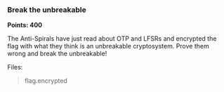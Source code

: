 ### Break the unbreakable
**Points: 400**

The Anti-Spirals have just read about OTP and LFSRs and encrypted the flag with
what they think is an unbreakable cryptosystem. Prove them wrong and break
the unbreakable!

Files:
> flag.encrypted
